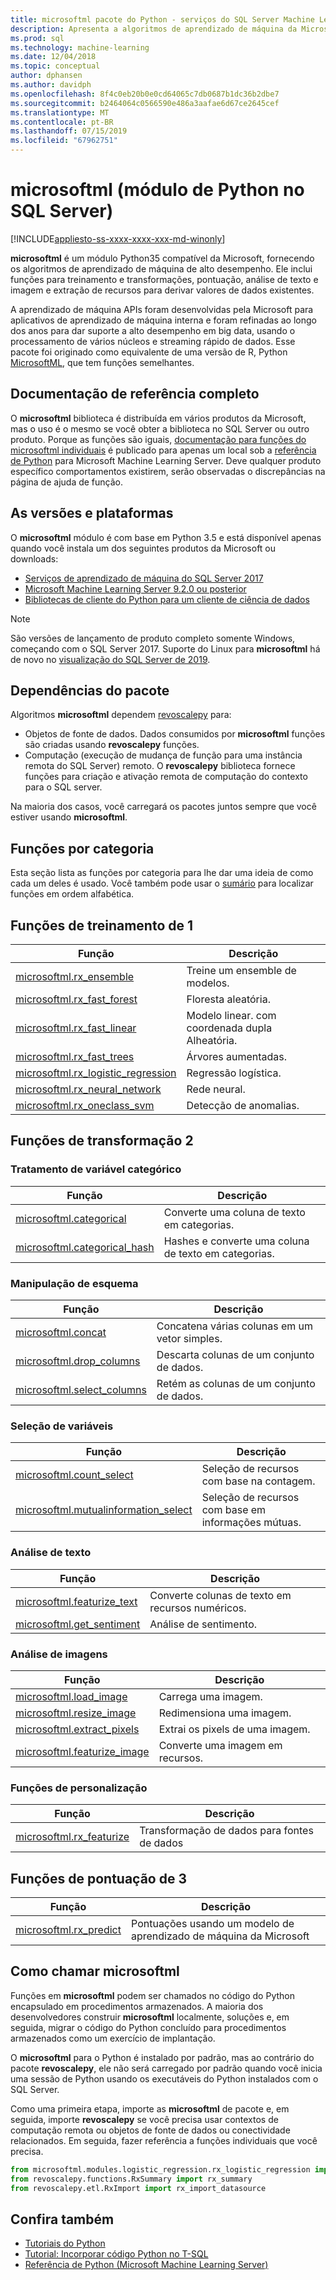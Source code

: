 ```yaml
---
title: microsoftml pacote do Python - serviços do SQL Server Machine Learning
description: Apresenta a algoritmos de aprendizado de máquina da Microsoft e modelos para o Python, em relação às cargas de trabalho de aprendizado de máquina do SQL Server.
ms.prod: sql
ms.technology: machine-learning
ms.date: 12/04/2018
ms.topic: conceptual
author: dphansen
ms.author: davidph
ms.openlocfilehash: 8f4c0eb20b0e0cd64065c7db0687b1dc36b2dbe7
ms.sourcegitcommit: b2464064c0566590e486a3aafae6d67ce2645cef
ms.translationtype: MT
ms.contentlocale: pt-BR
ms.lasthandoff: 07/15/2019
ms.locfileid: "67962751"
---
```

# <a name="microsoftml-python-module-in-sql-server"></a>microsoftml (módulo de Python no SQL Server)
[!INCLUDE[appliesto-ss-xxxx-xxxx-xxx-md-winonly](../../includes/appliesto-ss-xxxx-xxxx-xxx-md-winonly.md)]

**microsoftml** é um módulo Python35 compatível da Microsoft, fornecendo os algoritmos de aprendizado de máquina de alto desempenho. Ele inclui funções para treinamento e transformações, pontuação, análise de texto e imagem e extração de recursos para derivar valores de dados existentes.

A aprendizado de máquina APIs foram desenvolvidas pela Microsoft para aplicativos de aprendizado de máquina interna e foram refinadas ao longo dos anos para dar suporte a alto desempenho em big data, usando o processamento de vários núcleos e streaming rápido de dados. Esse pacote foi originado como equivalente de uma versão de R, Python [MicrosoftML](../r/ref-r-microsoftml.md), que tem funções semelhantes. 

## <a name="full-reference-documentation"></a>Documentação de referência completo

O **microsoftml** biblioteca é distribuída em vários produtos da Microsoft, mas o uso é o mesmo se você obter a biblioteca no SQL Server ou outro produto. Porque as funções são iguais, [documentação para funções do microsoftml individuais](https://docs.microsoft.com/machine-learning-server/python-reference/microsoftml/microsoftml-package) é publicado para apenas um local sob a [referência de Python](https://docs.microsoft.com/machine-learning-server/python-reference/introducing-python-package-reference) para Microsoft Machine Learning Server. Deve qualquer produto específico comportamentos existirem, serão observadas o discrepâncias na página de ajuda de função.

## <a name="versions-and-platforms"></a>As versões e plataformas

O **microsoftml** módulo é com base em Python 3.5 e está disponível apenas quando você instala um dos seguintes produtos da Microsoft ou downloads:

+ [Serviços de aprendizado de máquina do SQL Server 2017](../install/sql-machine-learning-services-windows-install.md)
+ [Microsoft Machine Learning Server 9.2.0 ou posterior](https://docs.microsoft.com/machine-learning-server/)
+ [Bibliotecas de cliente do Python para um cliente de ciência de dados](setup-python-client-tools-sql.md)

> [!NOTE]
> São versões de lançamento de produto completo somente Windows, começando com o SQL Server 2017. Suporte do Linux para **microsoftml** há de novo no [visualização do SQL Server de 2019](../../linux/sql-server-linux-setup-machine-learning.md).

## <a name="package-dependencies"></a>Dependências do pacote

Algoritmos **microsoftml** dependem [revoscalepy](ref-py-revoscalepy.md) para:

+ Objetos de fonte de dados. Dados consumidos por **microsoftml** funções são criadas usando **revoscalepy** funções.
+ Computação (execução de mudança de função para uma instância remota do SQL Server) remoto. O **revoscalepy** biblioteca fornece funções para criação e ativação remota de computação do contexto para o SQL server.

Na maioria dos casos, você carregará os pacotes juntos sempre que você estiver usando **microsoftml**.

## <a name="functions-by-category"></a>Funções por categoria

Esta seção lista as funções por categoria para lhe dar uma ideia de como cada um deles é usado. Você também pode usar o [sumário](https://docs.microsoft.com/machine-learning-server/python-reference/introducing-python-package-reference) para localizar funções em ordem alfabética.

## <a name="1-training-functions"></a>Funções de treinamento de 1

| Função | Descrição |
|----------|-------------|
|[microsoftml.rx_ensemble](https://docs.microsoft.com/machine-learning-server/python-reference/microsoftml/rx-ensemble) | Treine um ensemble de modelos. |
|[microsoftml.rx_fast_forest](https://docs.microsoft.com/machine-learning-server/python-reference/microsoftml/rx-fast-forest)  | Floresta aleatória. |
|[microsoftml.rx_fast_linear](https://docs.microsoft.com/machine-learning-server/python-reference/microsoftml/rx-fast-linear) | Modelo linear. com coordenada dupla Alheatória. |
|[microsoftml.rx_fast_trees](https://docs.microsoft.com/machine-learning-server/python-reference/microsoftml/rx-fast-trees) | Árvores aumentadas. |
|[microsoftml.rx_logistic_regression](https://docs.microsoft.com/machine-learning-server/python-reference/microsoftml/rx-logistic-regression) | Regressão logística. |
|[microsoftml.rx_neural_network](https://docs.microsoft.com/machine-learning-server/python-reference/microsoftml/rx-neural-network) | Rede neural. |
|[microsoftml.rx_oneclass_svm](https://docs.microsoft.com/machine-learning-server/python-reference/microsoftml/rx-oneclass-svm) | Detecção de anomalias. |

<a name="ml-transforms"></a>

## <a name="2-transform-functions"></a>Funções de transformação 2

### <a name="categorical-variable-handling"></a>Tratamento de variável categórico

| Função | Descrição |
|----------|-------------|
|[microsoftml.categorical](https://docs.microsoft.com/machine-learning-server/python-reference/microsoftml/categorical) | Converte uma coluna de texto em categorias. |
|[microsoftml.categorical_hash](https://docs.microsoft.com/machine-learning-server/python-reference/microsoftml/categorical-hash) | Hashes e converte uma coluna de texto em categorias. |

### <a name="schema-manipulation"></a>Manipulação de esquema

| Função | Descrição |
|----------|-------------|
|[microsoftml.concat](https://docs.microsoft.com/machine-learning-server/python-reference/microsoftml/concat) | Concatena várias colunas em um vetor simples. |
|[microsoftml.drop_columns](https://docs.microsoft.com/machine-learning-server/python-reference/microsoftml/drop-columns) | Descarta colunas de um conjunto de dados. |
|[microsoftml.select_columns](https://docs.microsoft.com/machine-learning-server/python-reference/microsoftml/select-columns) | Retém as colunas de um conjunto de dados. |


### <a name="variable-selection"></a>Seleção de variáveis

| Função | Descrição |
|----------|-------------|
|[microsoftml.count_select](https://docs.microsoft.com/machine-learning-server/python-reference/microsoftml/count-select) |Seleção de recursos com base na contagem. |
|[microsoftml.mutualinformation_select](https://docs.microsoft.com/machine-learning-server/python-reference/microsoftml/mutualinformation-select) | Seleção de recursos com base em informações mútuas. |


### <a name="text-analytics"></a>Análise de texto

| Função | Descrição |
|----------|-------------|
|[microsoftml.featurize_text](https://docs.microsoft.com/machine-learning-server/python-reference/microsoftml/featurize-text) | Converte colunas de texto em recursos numéricos. |
|[microsoftml.get_sentiment](https://docs.microsoft.com/machine-learning-server/python-reference/microsoftml/get-sentiment) | Análise de sentimento. |


### <a name="image-analytics"></a>Análise de imagens 

| Função | Descrição |
|----------|-------------|
|[microsoftml.load_image](https://docs.microsoft.com/machine-learning-server/python-reference/microsoftml/load-image) | Carrega uma imagem. |
|[microsoftml.resize_image](https://docs.microsoft.com/machine-learning-server/python-reference/microsoftml/resize-image) | Redimensiona uma imagem. |
|[microsoftml.extract_pixels](https://docs.microsoft.com/machine-learning-server/python-reference/microsoftml/extract-pixels) | Extrai os pixels de uma imagem. |
|[microsoftml.featurize_image](https://docs.microsoft.com/machine-learning-server/python-reference/microsoftml/featurize-image) | Converte uma imagem em recursos. |

### <a name="featurization-functions"></a>Funções de personalização

| Função | Descrição |
|----------|-------------|
|[microsoftml.rx_featurize](https://docs.microsoft.com/machine-learning-server/python-reference/microsoftml/rx-featurize) | Transformação de dados para fontes de dados |

<a name="ml-scoring"></a>

## <a name="3-scoring-functions"></a>Funções de pontuação de 3

| Função | Descrição |
|----------|-------------|
|[microsoftml.rx_predict](https://docs.microsoft.com/machine-learning-server/python-reference/microsoftml/rx-predict) | Pontuações usando um modelo de aprendizado de máquina da Microsoft |

## <a name="how-to-call-microsoftml"></a>Como chamar microsoftml

Funções em **microsoftml** podem ser chamados no código do Python encapsulado em procedimentos armazenados. A maioria dos desenvolvedores construir **microsoftml** localmente, soluções e, em seguida, migrar o código do Python concluído para procedimentos armazenados como um exercício de implantação.

O **microsoftml** para o Python é instalado por padrão, mas ao contrário do pacote **revoscalepy**, ele não será carregado por padrão quando você inicia uma sessão de Python usando os executáveis do Python instalados com o SQL Server.

Como uma primeira etapa, importe as **microsoftml** de pacote e, em seguida, importe **revoscalepy** se você precisa usar contextos de computação remota ou objetos de fonte de dados ou conectividade relacionados. Em seguida, fazer referência a funções individuais que você precisa.

```python
from microsoftml.modules.logistic_regression.rx_logistic_regression import rx_logistic_regression
from revoscalepy.functions.RxSummary import rx_summary
from revoscalepy.etl.RxImport import rx_import_datasource
```

## <a name="see-also"></a>Confira também

+ [Tutoriais do Python](../tutorials/sql-server-python-tutorials.md)
+ [Tutorial: Incorporar código Python no T-SQL](../tutorials/run-python-using-t-sql.md)
+ [Referência de Python (Microsoft Machine Learning Server)](https://docs.microsoft.com/machine-learning-server/python-reference/introducing-python-package-reference)

